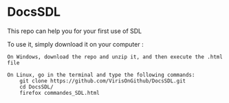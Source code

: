 # DocsSDL
This repo can help you for your first use of SDL

To use it, simply download it on your computer :

	On Windows, download the repo and unzip it, and then execute the .html file

 	On Linux, go in the terminal and type the following commands:
  		git clone https://github.com/VirisOnGithub/DocsSDL.git
    	cd DocsSDL/
      	firefox commandes_SDL.html

  
